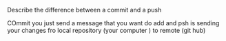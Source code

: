 Describe the difference between a commit and a push


COmmit you just send a message that you want do add and psh is sending your changes fro local repository (your computer ) to remote (git hub)